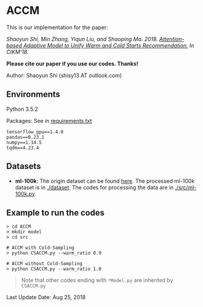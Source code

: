 # ACCM

This is our implementation for the paper:

*Shaoyun Shi, Min Zhang, Yiqun Liu, and Shaoping Ma. 2018. [Attention-based Adaptive Model to Unify Warm and Cold Starts Recommendation.](https://github.com/THUIR/ACCM) 
In CIKM'18.*

**Please cite our paper if you use our codes. Thanks!**

Author: Shaoyun Shi (shisy13 AT outlook.com)



## Environments

Python 3.5.2

Packages: See in [requirements.txt](https://github.com/THUIR/ACCM/blob/master/requirements.txt)

```
tensorflow_gpu==1.4.0
pandas==0.23.1
numpy==1.14.5
tqdm==4.23.4
```



## Datasets

- **ml-100k**: The origin dataset can be found [here](https://grouplens.org/datasets/movielens/). The processed ml-100k dataset is in [./dataset](https://github.com/THUIR/ACCM/blob/master/dataset). The codes for processing the data are in [./src/ml-100k.py](https://github.com/THUIR/ACCM/blob/master/src/ml-100k.py).



## Example to run the codes		

```
> cd ACCM
> mkdir model
> cd src

# ACCM with Cold-Sampling
> python CSACCM.py --warm_ratio 0.9

# ACCM without Cold-Sampling
> python CSACCM.py --warm_ratio 1.0
```

> Note that other codes ending with `*Model.py` are inherited by `CSACCM.py`

Last Update Date: Aug 25, 2018
